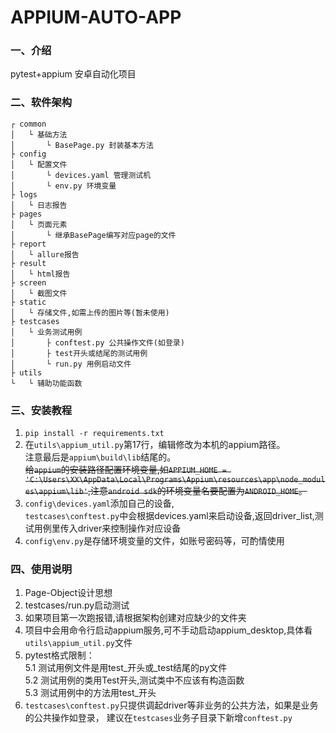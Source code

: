# APPIUM-AUTO-APP

### 一、介绍
pytest+appium 安卓自动化项目

### 二、软件架构
```
┌ common  
│   └ 基础方法  
│       └ BasePage.py 封装基本方法  
├ config  
│   └ 配置文件  
│       └ devices.yaml 管理测试机  
│       └ env.py 环境变量  
├ logs  
│   └ 日志报告  
├ pages  
│   └ 页面元素  
│       └ 继承BasePage编写对应page的文件  
├ report  
│   └ allure报告  
├ result  
│   └ html报告  
├ screen  
│   └ 截图文件
├ static  
│   └ 存储文件,如需上传的图片等(暂未使用)  
├ testcases  
│   └ 业务测试用例  
│       ├ conftest.py 公共操作文件(如登录)  
│       ├ test开头或结尾的测试用例  
│       └ run.py 用例启动文件  
├ utils  
└   └ 辅助功能函数  
```

### 三、安装教程
1. `pip install -r requirements.txt`
2. 在`utils\appium_util.py`第17行，编辑修改为本机的appium路径。  
   注意最后是`appium\build\lib`结尾的。  
~~给`appium`的安装路径配置环境变量,如`APPIUM_HOME = 'C:\Users\XX\AppData\Local\Programs\Appium\resources\app\node_modules\appium\lib'`,注意`android sdk`的环境变量名要配置为`ANDROID_HOME`。~~  
3. `config\devices.yaml`添加自己的设备,  
   `testcases\conftest.py`中会根据devices.yaml来启动设备,返回driver_list,测试用例里传入driver来控制操作对应设备  
4. `config\env.py`是存储环境变量的文件，如账号密码等，可酌情使用  

### 四、使用说明
1. Page-Object设计思想
2. testcases/run.py启动测试
3. 如果项目第一次跑报错,请根据架构创建对应缺少的文件夹
4. 项目中会用命令行启动appium服务,可不手动启动appium_desktop,具体看`utils\appium_util.py`文件  
5. pytest格式限制：  
5.1 测试用例文件是用test_开头或_test结尾的py文件  
5.2 测试用例的类用Test开头,测试类中不应该有构造函数  
5.3 测试用例中的方法用test_开头  
6. `testcases\conftest.py`只提供调起driver等非业务的公共方法，如果是业务的公共操作如登录，
   建议在`testcases`业务子目录下新增`conftest.py`  